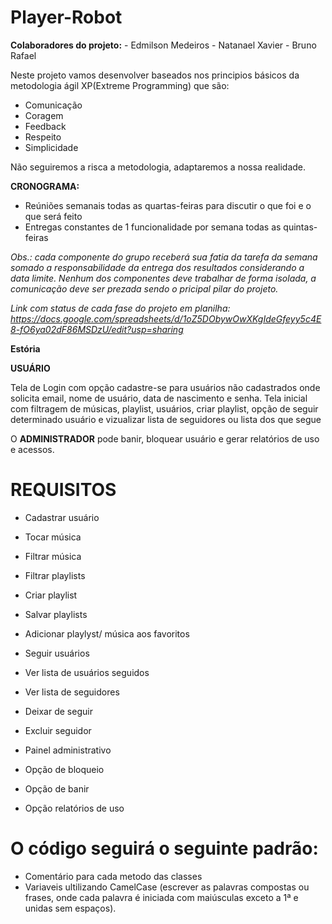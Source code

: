 # Player-Robot
  **Colaboradores do projeto:**
    - Edmilson Medeiros
    - Natanael Xavier
    - Bruno Rafael
    
  Neste projeto vamos desenvolver baseados nos principios básicos da metodologia ágil XP(Extreme Programming) que são:
  
  - Comunicação
  - Coragem
  - Feedback
  - Respeito
  - Simplicidade
  
  Não seguiremos a risca a metodologia, adaptaremos a nossa realidade.
  
  **CRONOGRAMA:**
  
  - Reúniões semanais todas as quartas-feiras para discutir o que foi e o que será feito
  - Entregas constantes de 1 funcionalidade por semana todas as quintas-feiras
  
  *Obs.: cada componente do grupo receberá sua fatia da tarefa da semana somado a responsabilidade da entrega dos resultados considerando a data limite. Nenhum dos componentes deve trabalhar de forma isolada, a comunicação deve ser prezada sendo o pricipal pilar do projeto.*
  
  *Link com status de cada fase do projeto em planilha: https://docs.google.com/spreadsheets/d/1oZ5DObywOwXKgIdeGfeyy5c4E8-fO6ya02dF86MSDzU/edit?usp=sharing*

**Estória**

**USUÁRIO**

  Tela de Login com opção cadastre-se para usuários não cadastrados onde solicita email, nome de usuário, data de nascimento e senha.
  Tela inicial com filtragem de músicas, playlist, usuários, criar playlist, opção de seguir determinado usuário e vizualizar lista de seguidores ou lista dos que segue

  O **ADMINISTRADOR** pode banir, bloquear usuário e gerar relatórios de uso e acessos.

# REQUISITOS

  - Cadastrar usuário
  - Tocar música
  - Filtrar música
  - Filtrar playlists
  - Criar playlist
  - Salvar playlists
  - Adicionar playlyst/ música aos favoritos
  - Seguir usuários
  - Ver lista de usuários seguidos
  - Ver lista de seguidores
  - Deixar de seguir
  - Excluir seguidor
  
  - Painel administrativo
  - Opção de bloqueio
  - Opção de banir
  - Opção relatórios de uso

# O código seguirá o seguinte padrão:
  - Comentário para cada metodo das classes
  - Variaveis ultilizando CamelCase (escrever as palavras compostas ou frases, onde cada palavra é iniciada com maiúsculas exceto a 1ª e unidas sem espaços).

